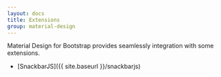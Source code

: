 ```yaml
---
layout: docs
title: Extensions
group: material-design
---
```


Material Design for Bootstrap provides seamlessly integration with some extensions.

- [SnackbarJS]({{ site.baseurl }}/snackbarjs)
